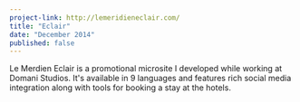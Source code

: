 ```yaml
---
project-link: http://lemeridieneclair.com/
title: "Eclair"
date: "December 2014"
published: false
---
```


Le Merdien Eclair is a promotional microsite I developed while working at Domani Studios. It's available in 9 languages and features rich social media integration along with tools for booking a stay at the hotels.
